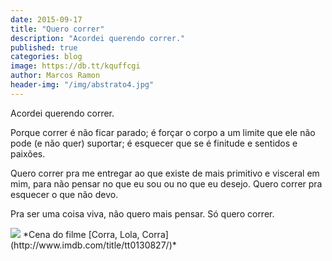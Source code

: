 ```yaml
---
date: 2015-09-17
title: "Quero correr"
description: "Acordei querendo correr."
published: true
categories: blog
image: https://db.tt/kquffcgi
author: Marcos Ramon
header-img: "/img/abstrato4.jpg"
---
```


Acordei querendo correr. 

Porque correr é não ficar parado; é forçar o corpo a um limite que ele não pode (e não quer) suportar; é esquecer que se é finitude e sentidos e paixões.

Quero correr pra me entregar ao que existe de mais primitivo e visceral em mim, para não pensar no que eu sou ou no que eu desejo. Quero correr pra esquecer o que não devo.

Pra ser uma coisa viva, não quero mais pensar. Só quero correr.

<img src="https://db.tt/kquffcgi">
*Cena do filme [Corra, Lola, Corra](http://www.imdb.com/title/tt0130827/)*
